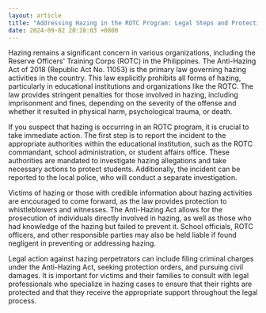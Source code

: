 ```yaml
---
layout: article
title: "Addressing Hazing in the ROTC Program: Legal Steps and Protections"
date: 2024-09-02 20:28:03 +0800
---
```


<p>Hazing remains a significant concern in various organizations, including the Reserve Officers' Training Corps (ROTC) in the Philippines. The Anti-Hazing Act of 2018 (Republic Act No. 11053) is the primary law governing hazing activities in the country. This law explicitly prohibits all forms of hazing, particularly in educational institutions and organizations like the ROTC. The law provides stringent penalties for those involved in hazing, including imprisonment and fines, depending on the severity of the offense and whether it resulted in physical harm, psychological trauma, or death.</p><p>If you suspect that hazing is occurring in an ROTC program, it is crucial to take immediate action. The first step is to report the incident to the appropriate authorities within the educational institution, such as the ROTC commandant, school administration, or student affairs office. These authorities are mandated to investigate hazing allegations and take necessary actions to protect students. Additionally, the incident can be reported to the local police, who will conduct a separate investigation.</p><p>Victims of hazing or those with credible information about hazing activities are encouraged to come forward, as the law provides protection to whistleblowers and witnesses. The Anti-Hazing Act allows for the prosecution of individuals directly involved in hazing, as well as those who had knowledge of the hazing but failed to prevent it. School officials, ROTC officers, and other responsible parties may also be held liable if found negligent in preventing or addressing hazing.</p><p>Legal action against hazing perpetrators can include filing criminal charges under the Anti-Hazing Act, seeking protection orders, and pursuing civil damages. It is important for victims and their families to consult with legal professionals who specialize in hazing cases to ensure that their rights are protected and that they receive the appropriate support throughout the legal process.</p>